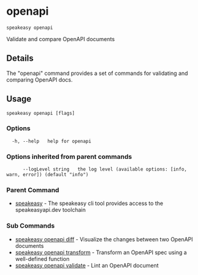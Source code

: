 # openapi  
`speakeasy openapi`  


Validate and compare OpenAPI documents  

## Details

The "openapi" command provides a set of commands for validating and comparing OpenAPI docs.

## Usage

```
speakeasy openapi [flags]
```

### Options

```
  -h, --help   help for openapi
```

### Options inherited from parent commands

```
      --logLevel string   the log level (available options: [info, warn, error]) (default "info")
```

### Parent Command

* [speakeasy](../README.md)	 - The speakeasy cli tool provides access to the speakeasyapi.dev toolchain
### Sub Commands

* [speakeasy openapi diff](diff.md)	 - Visualize the changes between two OpenAPI documents
* [speakeasy openapi transform](transform/README.md)	 - Transform an OpenAPI spec using a well-defined function
* [speakeasy openapi validate](validate.md)	 - Lint an OpenAPI document
